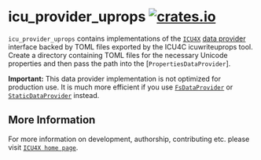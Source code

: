 # icu_provider_uprops [![crates.io](https://img.shields.io/crates/v/icu_provider_uprops)](https://crates.io/crates/icu_provider_uprops)

`icu_provider_uprops` contains implementations of the [`ICU4X`]
[data provider] interface backed by TOML files exported by the
ICU4C icuwriteuprops tool. Create a directory containing TOML files for
the necessary Unicode properties and then pass the path into the
[`PropertiesDataProvider`].

**Important:** This data provider implementation is not optimized
for production use.  It is much more efficient if you use
[`FsDataProvider`] or [`StaticDataProvider`] instead.

[`ICU4X`]: ../icu/index.html
[data provider]: icu_provider
[`FsDataProvider`]: ../icu_provider_fs/struct.FsDataProvider.html
[`StaticDataProvider`]: ../icu_provider_blob/struct.StaticDataProvider.html

## More Information

For more information on development, authorship, contributing etc. please visit [`ICU4X home page`](https://github.com/unicode-org/icu4x).

